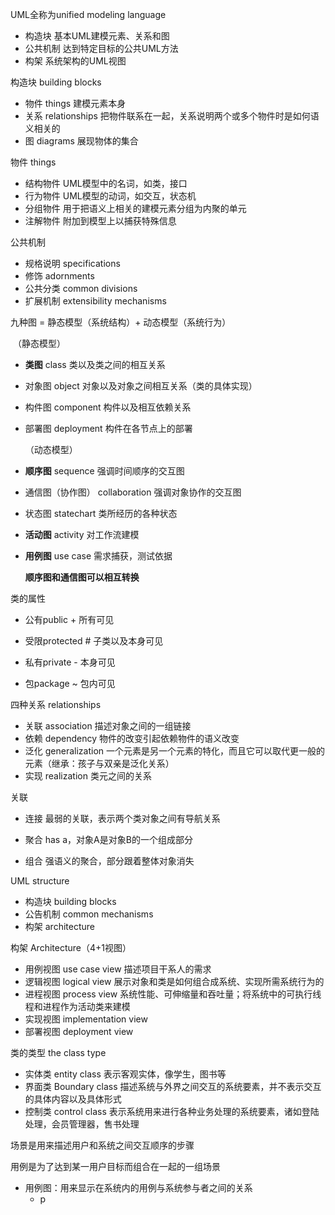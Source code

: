 UML全称为unified modeling language

- 构造块 基本UML建模元素、关系和图
- 公共机制 达到特定目标的公共UML方法
- 构架 系统架构的UML视图



构造块 building blocks

- 物件 things 建模元素本身
- 关系 relationships 把物件联系在一起，关系说明两个或多个物件时是如何语义相关的
- 图 diagrams 展现物体的集合



物件 things

- 结构物件 UML模型中的名词，如类，接口
- 行为物件 UML模型的动词，如交互，状态机
- 分组物件 用于把语义上相关的建模元素分组为内聚的单元
- 注解物件 附加到模型上以捕获特殊信息



公共机制 

- 规格说明 specifications
- 修饰 adornments
- 公共分类 common divisions
- 扩展机制 extensibility mechanisms





九种图 = 静态模型（系统结构）+ 动态模型（系统行为）

​	（静态模型）

- **类图** class 类以及类之间的相互关系

- 对象图 object 对象以及对象之间相互关系（类的具体实现）

- 构件图 component 构件以及相互依赖关系

- 部署图 deployment 构件在各节点上的部署

  

  （动态模型）

- **顺序图** sequence 强调时间顺序的交互图

- 通信图（协作图） collaboration 强调对象协作的交互图

- 状态图 statechart 类所经历的各种状态

- **活动图** activity 对工作流建模

- **用例图** use case 需求捕获，测试依据

  **顺序图和通信图可以相互转换**

类的属性

- 公有public + 所有可见

- 受限protected # 子类以及本身可见

- 私有private - 本身可见

- 包package ~ 包内可见




四种关系 relationships

- 关联 association 描述对象之间的一组链接
- 依赖 dependency 物件的改变引起依赖物件的语义改变
- 泛化 generalization 一个元素是另一个元素的特化，而且它可以取代更一般的元素（继承：孩子与双亲是泛化关系）
- 实现 realization 类元之间的关系

关联

- 连接 最弱的关联，表示两个类对象之间有导航关系

- 聚合 has a，对象A是对象B的一个组成部分

- 组合 强语义的聚合，部分跟着整体对象消失

  

UML structure

- 构造块 building blocks
- 公告机制 common mechanisms
- 构架 architecture



 构架 Architecture（4+1视图）

- 用例视图 use case view 描述项目干系人的需求
- 逻辑视图 logical view 展示对象和类是如何组合成系统、实现所需系统行为的
- 进程视图 process view 系统性能、可伸缩量和吞吐量；将系统中的可执行线程和进程作为活动类来建模
- 实现视图 implementation view 
- 部署视图 deployment view 



类的类型 the class type

- 实体类  entity class 表示客观实体，像学生，图书等
- 界面类 Boundary class 描述系统与外界之间交互的系统要素，并不表示交互的具体内容以及具体形式
- 控制类 control class 表示系统用来进行各种业务处理的系统要素，诸如登陆处理，会员管理器，售书处理



场景是用来描述用户和系统之间交互顺序的步骤

用例是为了达到某一用户目标而组合在一起的一组场景



- 用例图：用来显示在系统内的用例与系统参与者之间的关系
  - p

